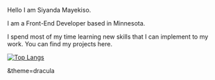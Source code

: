 Hello I am Siyanda Mayekiso. 

 I am a Front-End Developer based in Minnesota.
 
 I spend most of my time learning new skills that I can implement to my work. You can find my projects here.
 
[![Top Langs](https://github-readme-stats-git-masterrstaa-rickstaa.vercel.app/api/top-langs/?username=SiyandaMaykiso)](https://github.com/SiyandaMaykiso/github-readme-stats)

&theme=dracula 
